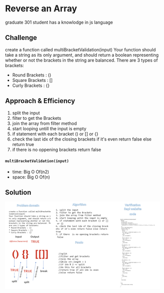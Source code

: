 # Reverse an Array
<!-- Short summary or background information -->

graduate 301 student has a knowlodge in js language

## Challenge

<!-- Description of the challenge -->

create a function called multiBracketValidation(input)
Your function should take a string as its only argument, and should return a boolean representing whether or not the brackets in the string are balanced. There are 3 types of brackets:

* Round Brackets : ()
* Square Brackets : []
* Curly Brackets : {}

## Approach & Efficiency

<!-- What approach did you take? Why? What is the Big O space/time for this approach? -->

1. split the input
2. filter to get the Brackets
3. join the array from filter method
4. start looping untill the input is empty
5. if statement with each bracket () or [] or {}
6. check the last idx of the closing brackets if it's even return false else return true
7. if there  is no oppening brackets return false

#### `multiBracketValidation(input)`
- time: Big O Of(n2)
- space: Big O Of(n)


## Solution
<!-- Embedded whiteboard image -->
![array-reverse](../assets/brackets.png)
